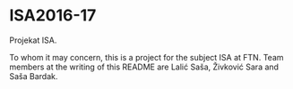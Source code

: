 # ISA2016-17
Projekat ISA.

To whom it may concern, this is a project for the subject ISA at FTN.
Team members at the writing of this README are Lalić Saša, Živković Sara and Saša Bardak.
